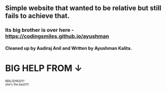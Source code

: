 ## Simple website that wanted to be relative but still fails to achieve that.
### Its big brother is over here - https://codingsmiles.github.io/ayushman


#### Cleaned up by Aadiraj Anil and Written by Ayushman Kalita.




# BIG HELP FROM  ↓ 

<sup><sub>MALISHKA!!!!</sub></sup>
</br>
<sup><sub>she's the best!!!!</sup></sub>
